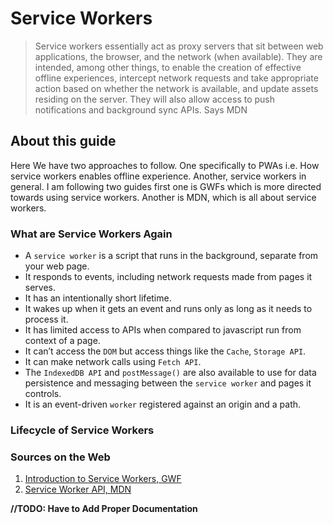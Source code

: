 # Service Workers

> Service workers essentially act as proxy servers that sit between web applications, the browser, and the network (when available). They are intended, among other things, to enable the creation of effective offline experiences, intercept network requests and take appropriate action based on whether the network is available, and update assets residing on the server. They will also allow access to push notifications and background sync APIs. Says MDN

## About this guide

Here We have two approaches to follow. One specifically to PWAs i.e. How service workers enables offline experience. Another, service workers in general. I am following two guides first one is GWFs which is more directed towards using service workers. Another is MDN, which is all about service workers.

### What are Service Workers Again

- A `service worker` is a script that runs in the background, separate from your web page.
- It responds to events, including network requests made from pages it serves.
- It has an intentionally short lifetime. 
- It wakes up when it gets an event and runs only as long as it needs to process it.
- It has limited access to APIs when compared to javascript run from context of a page.
- It can’t access the `DOM` but access things like the `Cache`, `Storage API`.
- It can make network calls using `Fetch API`.
- The `IndexedDB API` and `postMessage()` are also available to use for data persistence and messaging between the `service worker` and pages it controls.
- It is an event-driven `worker` registered against an origin and a path.

### Lifecycle of Service Workers

### Sources on the Web

1. [Introduction to Service Workers, GWF](https://developers.google.com/web/fundamentals/primers/service-workers/)
2. [Service Worker API, MDN](https://developer.mozilla.org/en-US/docs/Web/API/Service_Worker_API)



__//TODO: Have to Add Proper Documentation__